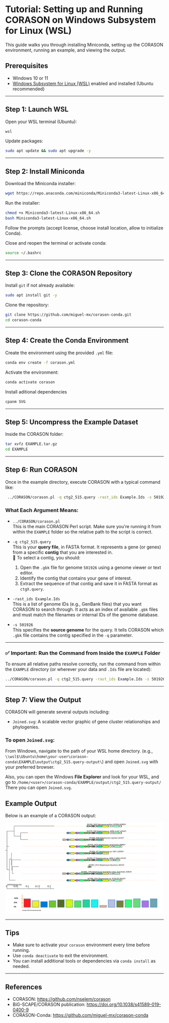 # Tutorial: Setting up and Running CORASON on Windows Subsystem for Linux (WSL)

This guide walks you through installing Miniconda, setting up the CORASON environment, running an example, and viewing the output.

## Prerequisites

- Windows 10 or 11
- [Windows Subsystem for Linux (WSL)](https://learn.microsoft.com/en-us/windows/wsl/) enabled and installed (Ubuntu recommended)

---

## Step 1: Launch WSL

Open your WSL terminal (Ubuntu):

```bash
wsl
```

Update packages:

```bash
sudo apt update && sudo apt upgrade -y
```

---

## Step 2: Install Miniconda

Download the Miniconda installer:

```bash
wget https://repo.anaconda.com/miniconda/Miniconda3-latest-Linux-x86_64.sh
```

Run the installer:

```bash
chmod +x Miniconda3-latest-Linux-x86_64.sh
bash Miniconda3-latest-Linux-x86_64.sh
```

Follow the prompts (accept license, choose install location, allow to initialize Conda).

Close and reopen the terminal or activate conda:

```bash
source ~/.bashrc
```

---

## Step 3: Clone the CORASON Repository

Install `git` if not already available:

```bash
sudo apt install git -y
```

Clone the repository:

```bash
git clone https://github.com/miguel-mx/corason-conda.git
cd corason-conda
```

---

## Step 4: Create the Conda Environment

Create the environment using the provided `.yml` file:

```bash
conda env create -f corason.yml
```

Activate the environment:

```bash
conda activate corason
```

Install aditional dependencies
```bash
cpanm SVG
```
---

## Step 5: Uncompress the Example Dataset

Inside the CORASON folder:

```bash
tar xvfz EXAMPLE.tar.gz
cd EXAMPLE
```

---

## Step 6: Run CORASON

Once in the example directory, execute CORASON with a typical command like:

```bash
 ../CORASON/corason.pl -q ctg2_515.query -rast_ids Example.Ids -s 501926

```

### What Each Argument Means:

- `../CORASON/corason.pl`  
  This is the main CORASON Perl script. Make sure you're running it from within the `EXAMPLE` folder so the relative path to the script is correct.

- `-q ctg2_515.query`  
  This is your **query file**, in FASTA format. It represents a gene (or genes) from a specific **contig** that you are interested in.  
  🧬 To select a contig, you should:
  1. Open the `.gbk` file for genome `501926` using a genome viewer or text editor.
  2. Identify the contig that contains your gene of interest.
  3. Extract the sequence of that contig and save it in FASTA format as `ctgX.query`.

- `-rast_ids Example.Ids`  
  This is a list of genome IDs (e.g., GenBank files) that you want CORASON to search through. It acts as an index of available `.gbk` files and must match the filenames or internal IDs of the genome database.

- `-s 501926`  
  This specifies the **source genome** for the query. It tells CORASON which `.gbk` file contains the contig specified in the `-q` parameter.

---

### ✅ Important: Run the Command from Inside the `EXAMPLE` Folder

To ensure all relative paths resolve correctly, run the command from within the `EXAMPLE` directory (or wherever your data and `.Ids` file are located):

```bash
../CORASON/corason.pl -q ctg2_515.query -rast_ids Example.Ids -s 501926
```

---

## Step 7: View the Output

CORASON will generate several outputs including:

- `Joined.svg`: A scalable vector graphic of gene cluster relationships and phylogenies.

### To open `Joined.svg`:

From Windows, navigate to the path of your WSL home directory.
(e.g., `\\wsl$\Ubuntu\home\your-user\corason-conda\EXAMPLE\output\ctg2_515.query-output\`) 
and open `Joined.svg` with your preferred browser.

Also, you can open the Windows **File Explorer** and look for your WSL, and go to 
`/home/<user>/corason-conda/EXAMPLE/output/ctg2_515.query-output/` 
There you can open `Joined.svg`. 

## Example Output

Below is an example of a CORASON output:

![CORASON output preview](Joined.png)


---

## Tips

- Make sure to activate your `corason` environment every time before running.
- Use `conda deactivate` to exit the environment.
- You can install additional tools or dependencies via `conda install` as needed.

---

## References

- CORASON: https://github.com/nselem/corason
- BiG-SCAPE/CORASON publication: https://doi.org/10.1038/s41589-019-0400-9
- CORASON-Conda: https://github.com/miguel-mx/corason-conda
